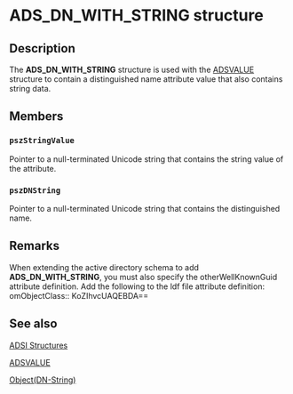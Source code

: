 # ADS_DN_WITH_STRING structure

## Description

The **ADS_DN_WITH_STRING** structure is used with the [ADSVALUE](https://learn.microsoft.com/windows/desktop/api/iads/ns-iads-adsvalue) structure to contain a distinguished name attribute value that also contains string data.

## Members

### `pszStringValue`

Pointer to a null-terminated Unicode string that contains the string value of the attribute.

### `pszDNString`

Pointer to a null-terminated Unicode string that contains the distinguished name.

## Remarks

When extending the active directory schema to add **ADS_DN_WITH_STRING**, you must also specify the otherWellKnownGuid attribute definition. Add the following to the ldf file attribute definition: omObjectClass:: KoZIhvcUAQEBDA==

## See also

[ADSI Structures](https://learn.microsoft.com/windows/desktop/ADSI/adsi-structures)

[ADSVALUE](https://learn.microsoft.com/windows/desktop/api/iads/ns-iads-adsvalue)

[Object(DN-String)](https://learn.microsoft.com/windows/desktop/ADSchema/s-object-dn-string)
